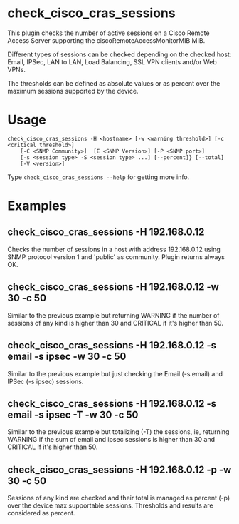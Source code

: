 # check_cisco_cras_sessions

This plugin checks the number of active sessions on a Cisco Remote Access Server supporting the ciscoRemoteAccessMonitorMIB MIB.

Different types of sessions can be checked depending on the checked host: Email, IPSec, LAN to LAN, Load Balancing, SSL VPN clients and/or Web VPNs.

The thresholds can be defined as absolute values or as percent over the maximum sessions supported by the device.

# Usage

    check_cisco_cras_sessions -H <hostname> [-w <warning threshold>] [-c <critical threshold>]
        [-C <SNMP Community>]  [E <SNMP Version>] [-P <SNMP port>]
        [-s <session type> -S <session type> ...] [--percent]} [--total]
        [-V <version>]

Type `check_cisco_cras_sessions --help` for getting more info.

# Examples

## check_cisco_cras_sessions -H 192.168.0.12
Checks the number of sessions in a host with address 192.168.0.12 using SNMP protocol version 1 and 'public' as community. Plugin returns always OK.

## check_cisco_cras_sessions -H 192.168.0.12 -w 30 -c 50
Similar to the previous example but returning WARNING if the number of sessions of any kind is higher than 30 and CRITICAL if it's higher than 50.

## check_cisco_cras_sessions -H 192.168.0.12 -s email -s ipsec -w 30 -c 50
Similar to the previous example but just checking the Email (-s email) and IPSec (-s ipsec) sessions.

## check_cisco_cras_sessions -H 192.168.0.12 -s email -s ipsec -T -w 30 -c 50
Similar to the previous example but totalizing (-T) the sessions, ie, returning WARNING if the sum of email and ipsec sessions is higher than 30 and CRITICAL if it's higher than 50.

## check_cisco_cras_sessions -H 192.168.0.12 -p -w 30 -c 50
Sessions of any kind are checked and their total is managed as percent (-p) over the device max supportable sessions. Thresholds and results are considered as percent.